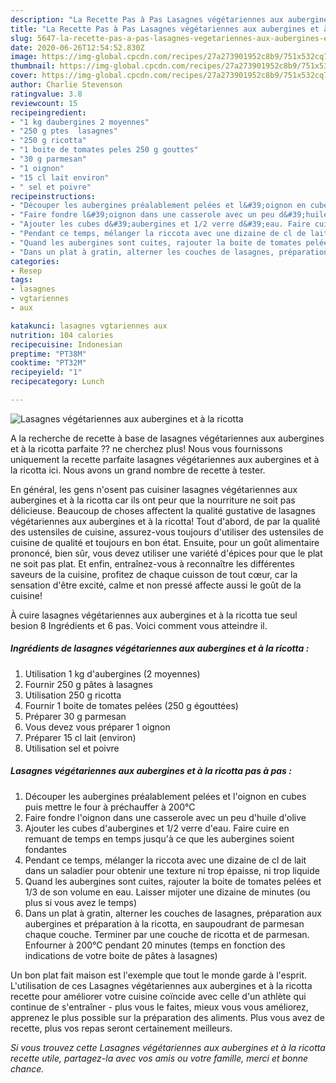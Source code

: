 ```yaml
---
description: "La Recette Pas à Pas Lasagnes végétariennes aux aubergines et à la ricotta"
title: "La Recette Pas à Pas Lasagnes végétariennes aux aubergines et à la ricotta"
slug: 5647-la-recette-pas-a-pas-lasagnes-vegetariennes-aux-aubergines-et-a-la-ricotta
date: 2020-06-26T12:54:52.830Z
image: https://img-global.cpcdn.com/recipes/27a273901952c8b9/751x532cq70/lasagnes-vegetariennes-aux-aubergines-et-a-la-ricotta-photo-principale-de-la-recette.jpg
thumbnail: https://img-global.cpcdn.com/recipes/27a273901952c8b9/751x532cq70/lasagnes-vegetariennes-aux-aubergines-et-a-la-ricotta-photo-principale-de-la-recette.jpg
cover: https://img-global.cpcdn.com/recipes/27a273901952c8b9/751x532cq70/lasagnes-vegetariennes-aux-aubergines-et-a-la-ricotta-photo-principale-de-la-recette.jpg
author: Charlie Stevenson
ratingvalue: 3.8
reviewcount: 15
recipeingredient:
- "1 kg daubergines 2 moyennes"
- "250 g ptes  lasagnes"
- "250 g ricotta"
- "1 boite de tomates peles 250 g gouttes"
- "30 g parmesan"
- "1 oignon"
- "15 cl lait environ"
- " sel et poivre"
recipeinstructions:
- "Découper les aubergines préalablement pelées et l&#39;oignon en cubes puis mettre le four à préchauffer à 200°C"
- "Faire fondre l&#39;oignon dans une casserole avec un peu d&#39;huile d&#39;olive"
- "Ajouter les cubes d&#39;aubergines et 1/2 verre d&#39;eau. Faire cuire en remuant de temps en temps jusqu&#39;à ce que les aubergines soient fondantes"
- "Pendant ce temps, mélanger la riccota avec une dizaine de cl de lait dans un saladier pour obtenir une texture ni trop épaisse, ni trop liquide"
- "Quand les aubergines sont cuites, rajouter la boite de tomates pelées et 1/3 de son volume en eau. Laisser mijoter une dizaine de minutes (ou plus si vous avez le temps)"
- "Dans un plat à gratin, alterner les couches de lasagnes, préparation aux aubergines et préparation à la ricotta, en saupoudrant de parmesan chaque couche. Terminer par une couche de ricotta et de parmesan. Enfourner à 200°C pendant 20 minutes (temps en fonction des indications de votre boite de pâtes à lasagnes)"
categories:
- Resep
tags:
- lasagnes
- vgtariennes
- aux

katakunci: lasagnes vgtariennes aux 
nutrition: 104 calories
recipecuisine: Indonesian
preptime: "PT38M"
cooktime: "PT32M"
recipeyield: "1"
recipecategory: Lunch

---
```



![Lasagnes végétariennes aux aubergines et à la ricotta](https://img-global.cpcdn.com/recipes/27a273901952c8b9/751x532cq70/lasagnes-vegetariennes-aux-aubergines-et-a-la-ricotta-photo-principale-de-la-recette.jpg)

A la recherche de recette à base de lasagnes végétariennes aux aubergines et à la ricotta parfaite ?? ne cherchez plus! Nous vous fournissons uniquement la recette parfaite lasagnes végétariennes aux aubergines et à la ricotta ici. Nous avons un grand nombre de recette à tester.

En général, les gens n'osent pas cuisiner lasagnes végétariennes aux aubergines et à la ricotta car ils ont peur que la nourriture ne soit pas délicieuse. Beaucoup de choses affectent la qualité gustative de lasagnes végétariennes aux aubergines et à la ricotta! Tout d'abord, de par la qualité des ustensiles de cuisine, assurez-vous toujours d'utiliser des ustensiles de cuisine de qualité et toujours en bon état. Ensuite, pour un goût alimentaire prononcé, bien sûr, vous devez utiliser une variété d'épices pour que le plat ne soit pas plat. Et enfin, entraînez-vous à reconnaître les différentes saveurs de la cuisine, profitez de chaque cuisson de tout cœur, car la sensation d'être excité, calme et non pressé affecte aussi le goût de la cuisine!

<!--inarticleads1-->

À cuire lasagnes végétariennes aux aubergines et à la ricotta tue seul besion 8 Ingrédients et 6 pas. Voici comment vous atteindre il.

##### Ingrédients de lasagnes végétariennes aux aubergines et à la ricotta :

1. Utilisation 1 kg d&#39;aubergines (2 moyennes)
1. Fournir 250 g pâtes à lasagnes
1. Utilisation 250 g ricotta
1. Fournir 1 boite de tomates pelées (250 g égouttées)
1. Préparer 30 g parmesan
1. Vous devez vous préparer 1 oignon
1. Préparer 15 cl lait (environ)
1. Utilisation  sel et poivre




<!--inarticleads2-->

##### Lasagnes végétariennes aux aubergines et à la ricotta pas à pas :

1. Découper les aubergines préalablement pelées et l&#39;oignon en cubes puis mettre le four à préchauffer à 200°C
1. Faire fondre l&#39;oignon dans une casserole avec un peu d&#39;huile d&#39;olive
1. Ajouter les cubes d&#39;aubergines et 1/2 verre d&#39;eau. Faire cuire en remuant de temps en temps jusqu&#39;à ce que les aubergines soient fondantes
1. Pendant ce temps, mélanger la riccota avec une dizaine de cl de lait dans un saladier pour obtenir une texture ni trop épaisse, ni trop liquide
1. Quand les aubergines sont cuites, rajouter la boite de tomates pelées et 1/3 de son volume en eau. Laisser mijoter une dizaine de minutes (ou plus si vous avez le temps)
1. Dans un plat à gratin, alterner les couches de lasagnes, préparation aux aubergines et préparation à la ricotta, en saupoudrant de parmesan chaque couche. Terminer par une couche de ricotta et de parmesan. Enfourner à 200°C pendant 20 minutes (temps en fonction des indications de votre boite de pâtes à lasagnes)




<!--inarticleads1-->

<p>
Un bon plat fait maison est l'exemple que tout le monde garde à l'esprit. L'utilisation de ces Lasagnes végétariennes aux aubergines et à la ricotta recette pour améliorer votre cuisine coïncide avec celle d'un athlète qui continue de s'entraîner - plus vous le faites, mieux vous vous améliorez, apprenez le plus possible sur la préparation des aliments. Plus vous avez de recette, plus vos repas seront certainement meilleurs.
</p>

<p>
<i>Si vous trouvez cette Lasagnes végétariennes aux aubergines et à la ricotta recette utile, partagez-la avec vos amis ou votre famille, merci et bonne chance.</i>
</p>
